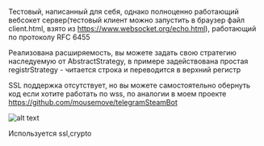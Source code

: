 Тестовый, написанный для себя, однако полноценно работающий вебсокет сервер(тестовый клиент можно запустить в браузер файл client.html, взято из https://www.websocket.org/echo.html), работающий по протоколу RFC 6455

Реализована расширяемость, вы можете задать свою стратегию наследуемую от AbstractStrategy, в примере задействована простая registrStrategy - читается строка и переводится в верхний регистр

SSL поддержка отсутствует, но вы можете самостоятельно обернуть код если хотите работать по wss, по аналогии в моем проекте https://github.com/mousemove/telegramSteamBot



![alt text](https://sun9-6.userapi.com/c850528/v850528949/1e47ec/fL02Xx9ig_M.jpg)


Используется ssl,crypto



